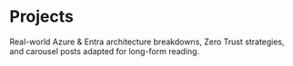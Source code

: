 # Projects

Real-world Azure & Entra architecture breakdowns, Zero Trust strategies, and carousel posts adapted for long-form reading.
